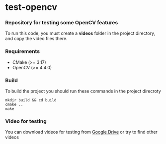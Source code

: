 # test-opencv
### Repository for testing some OpenCV features

To run this code, you must create a __videos__ folder in the project directory, and copy the video files there.

### Requirements
* CMake (>= 3.17)
* OpenCV (>= 4.4.0)

### Build
To build the project you should run these commands in the project direcroty
 
``` 
mkdir build && cd build
cmake ..
make      
```

### Video for testing
You can download videos for testing from [Google Drive](https://drive.google.com/drive/folders/1QCvw9fufMj6-7IXwzUx7f9iFnBar6hsE?usp=sharing) or try to find other videos
